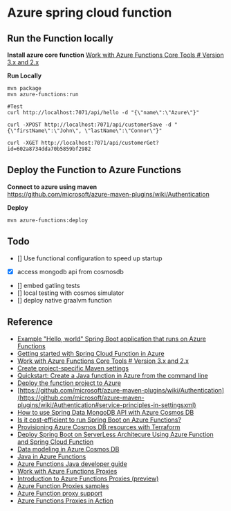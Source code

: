 Azure spring cloud function
===========================


Run the Function locally
------------------------

**Install azure core function** 
[Work with Azure Functions Core Tools # Version 3.x and 2.x](https://docs.microsoft.com/en-us/azure/azure-functions/functions-run-local?tabs=windows%2Ccsharp%2Cbash#v2)

**Run Locally**  
```
mvn package
mvn azure-functions:run

#Test
curl http://localhost:7071/api/hello -d "{\"name\":\"Azure\"}"

curl -XPOST http://localhost:7071/api/customerSave -d "{\"firstName\":\"John\", \"lastName\":\"Connor\"}"

curl -XGET http://localhost:7071/api/customerGet?id=602a8734dda70b5859bf2982

```

Deploy the Function to Azure Functions
--------------------------------------

**Connect to azure using maven**  
https://github.com/microsoft/azure-maven-plugins/wiki/Authentication

**Deploy**  
```
mvn azure-functions:deploy
```

Todo
----

- [] Use functional configuration to speed up startup
- [x] access mongodb api from cosmosdb
- [] embed gatling tests
- [] local testing with cosmos simulator
- [] deploy native graalvm function


Reference
---------

* [Example "Hello, world" Spring Boot application that runs on Azure Functions](https://github.com/Azure-Samples/hello-spring-function-azure)
* [Getting started with Spring Cloud Function in Azure](https://docs.microsoft.com/en-us/azure/developer/java/spring-framework/getting-started-with-spring-cloud-function-in-azure)
* [Work with Azure Functions Core Tools # Version 3.x and 2.x](https://docs.microsoft.com/en-us/azure/azure-functions/functions-run-local?tabs=windows%2Ccsharp%2Cbash#v2)
* [Create project-specific Maven settings](https://stackoverflow.com/questions/43156870/create-project-specific-maven-settings)
* [Quickstart: Create a Java function in Azure from the command line](https://docs.microsoft.com/en-us/azure/azure-functions/create-first-function-cli-java?tabs=bash%2Cazure-cli%2Cbrowser)
* [Deploy the function project to Azure](https://docs.microsoft.com/en-us/azure/azure-functions/create-first-function-cli-java?tabs=bash%2Cazure-cli%2Cbrowser)
* [https://github.com/microsoft/azure-maven-plugins/wiki/Authentication](https://github.com/microsoft/azure-maven-plugins/wiki/Authentication#service-principles-in-settingsxml)
* [How to use Spring Data MongoDB API with Azure Cosmos DB](https://docs.microsoft.com/en-us/azure/developer/java/spring-framework/configure-spring-data-mongodb-with-cosmos-db)
* [Is it cost-efficient to run Spring Boot on Azure Functions?](https://dev.to/azure/is-it-cost-efficient-to-run-spring-boot-on-azure-functions-1kce)
* [Provisioning Azure Cosmos DB resources with Terraform](https://medium.com/swlh/provisioning-azure-cosmos-db-resources-with-terraform-60c25b7bd52b)
* [Deploy Spring Boot on ServerLess Architecure Using Azure Function and Spring Cloud Function](https://github.com/sagarmal624/SpringCloudFunctionWithAzure)
* [Data modeling in Azure Cosmos DB](https://docs.microsoft.com/en-us/azure/cosmos-db/modeling-data)
* [Java in Azure Functions](https://dzone.com/articles/azure-functions-in-java)
* [Azure Functions Java developer guide](https://docs.microsoft.com/en-us/azure/azure-functions/functions-reference-java?tabs=bash%2Cconsumption)
* [Work with Azure Functions Proxies](https://docs.microsoft.com/en-us/azure/azure-functions/functions-proxies)
* [Introduction to Azure Functions Proxies (preview)](https://github.com/mattchenderson/azure-functions-proxies-intro/blob/master/README.md)
* [Azure Function Proxies samples](https://github.com/Azure-Samples/functions-proxies)
* [Azure Function proxy support](https://gist.github.com/sjkp/890d94b958965898e45e69bf199c88d4)
* [Azure Functions Proxies in Action](https://chsakell.com/2019/02/03/azure-functions-proxies-in-action/)
